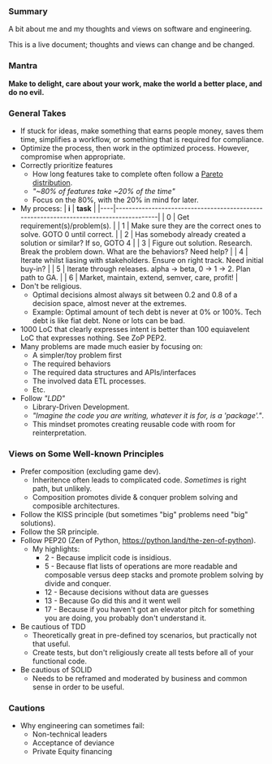 ### Summary

A bit about me and my thoughts and views on software and engineering.

This is a live document; thoughts and views can change and be changed.

### Mantra

**Make to delight, care about your work, make the world a better place, and do no evil.**

### General Takes

* If stuck for ideas, make something that earns people money, saves them time, simplifies a workflow, or something that is required for compliance.
* Optimize the process, then work in the optimized process. However, compromise when appropriate.
* Correctly prioritize features
  * How long features take to complete often follow a [Pareto distribution](https://en.wikipedia.org/wiki/Pareto_distribution).
  * *"~80% of features take ~20% of the time"*
  * Focus on the 80%, with the 20% in mind for later.
* My process:
  | **i** | **task**                                                                           |
  |----|---------------------------------------------------------------------------------------|
  | 0  | Get requirement(s)/problem(s).                                                        |
  | 1  | Make sure they are the correct ones to solve. GOTO 0 until correct.                   |
  | 2  | Has somebody already created a solution or similar? If so, GOTO 4                     |
  | 3  | Figure out solution. Research. Break the problem down. What are the behaviors? Need help? |
  | 4  | Iterate whilst liasing with stakeholders. Ensure on right track. Need initial buy-in? |
  | 5  | Iterate through releases. alpha -> beta, 0 -> 1 -> 2. Plan path to GA.                |
  | 6  | Market, maintain, extend, semver, care, profit!                                       |
* Don't be religious.
  * Optimal decisions almost always sit between 0.2 and 0.8 of a decision space, almost never at the extremes.
  * Example: Optimal amount of tech debt is never at 0% or 100%. Tech debt is like fiat debt. None or lots can be bad.
* 1000 LoC that clearly expresses intent is better than 100 equiavelent LoC that expresses nothing. See ZoP PEP2.
* Many problems are made much easier by focusing on:
  * A simpler/toy problem first
  * The required behaviors
  * The required data structures and APIs/interfaces
  * The involved data ETL processes.
  * Etc.
* Follow *"LDD"*
  * Library-Driven Development.
  * *"Imagine the code you are writing, whatever it is for, is a 'package'."*.
  * This mindset promotes creating reusable code with room for reinterpretation.

### Views on Some Well-known Principles

* Prefer composition (excluding game dev).
  * Inheritence often leads to complicated code. *Sometimes* is right path, but unlikely.
  * Composition promotes divide & conquer problem solving and composible architectures.
* Follow the KISS principle (but sometimes "big" problems need "big" solutions).
* Follow the SR principle.
* Follow PEP20 (Zen of Python, https://python.land/the-zen-of-python).
  * My highlights:
    * 2 - Because implicit code is insidious.
    * 5 - Because flat lists of operations are more readable and composable versus deep stacks and promote problem solving by divide and conquer.
    * 12 - Because decisions without data are guesses
    * 13 - Because Go did this and it went well
    * 17 - Because if you haven't got an elevator pitch for something you are doing, you probably don't understand it.
* Be cautious of TDD
  * Theoretically great in pre-defined toy scenarios, but practically not that useful.
  * Create tests, but don't religiously create all tests before all of your functional code.
* Be cautious of SOLID
  * Needs to be reframed and moderated by business and common sense in order to be useful.
 
### Cautions

* Why engineering can sometimes fail:
  * Non-technical leaders
  * Acceptance of deviance
  * Private Equity financing
